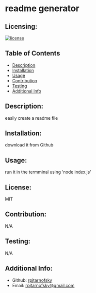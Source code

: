 # readme generator
  ## Licensing:
  [![license](https://img.shields.io/badge/license-MIT-blue)](https://shields.io)
  ## Table of Contents 
  - [Description](#description)
  - [Installation](#installation)
  - [Usage](#usage)
  - [Contribution](#contribution)
  - [Testing](#testing)
  - [Additional Info](#additional-info)
  ## Description:
  easily create a readme file
  ## Installation:
  download it from Github
  ## Usage:
  run it in the termminal using 'node index.js'
  ## License:
  MIT
  ## Contribution:
  N/A
  ## Testing:
  N/A
  ## Additional Info:
  - Github: [rpjtarnofsky](https://github.com/rpjtarnofsky)
  - Email: rpjtarnofsky@gmail.com 